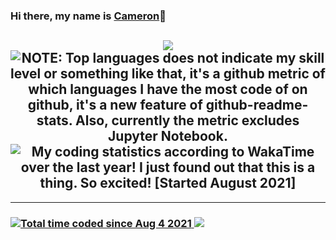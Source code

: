 ### Hi there, my name is [Cameron](https://github.com/cjawesomest)👋

<!--
**This section is in case I ever need to add "tidbits"

Here are a couple of tidbits about me:

- 🔭 I’m currently working on ...
- 🌱 I’m currently learning ...
- 👯 I’m looking to collaborate on ...
- 🤔 I’m looking for help with ...
- 💬 Ask me about ...
- 📫 How to reach me: ...
- 😄 Pronouns: ...
- ⚡ Fun fact: ...
-->

<h2 align="center">
  <a>
    <img align="center" src="https://github-readme-stats.vercel.app/api/?username=cjawesomest&custom_title=GitHub%20Stats&count_private=true&show_icons=true&layout=default&bg_color=dbfdff&border_color=1433e2&title_color=1433e2&border_radius=15&hide_rank=true">
  </a>
  <a>
    <img align="center" title="NOTE: Top languages does not indicate my skill level or something like that, it's a github metric of which languages I have the most code of on github, it's a new feature of github-readme-stats. Also, currently the metric excludes Jupyter Notebook." src="https://github-readme-stats.vercel.app/api/top-langs/?username=cjawesomest&custom_title=GitHub%20Top%20Languages&bg_color=dbfdff&border_color=1433e2&title_color=1433e2&border_radius=15&hide=jupyter%20notebook&langs_count=9&card_width=250&layout=compact">
  </a>
  <a>
    <img align="center" title="My coding statistics according to WakaTime over the last year! I just found out that this is a thing. So excited! [Started August 2021]"src="https://github-readme-stats.vercel.app/api/wakatime?username=cjawesomest&custom_title=Top%206%20Languages%20This%20Year!&bg_color=dbfdff&border_color=1433e2&title_color=1433e2&text_color=aaaaaa&border_radius=15&layout=compact&range=all_time&langs_count=6">
  </a>
</h2>

<hr>

<h3 align="left">
  <a href="https://wakatime.com/@07f51419-3414-4182-98b8-c1b74a1f322b"><img src="https://wakatime.com/badge/user/07f51419-3414-4182-98b8-c1b74a1f322b.svg" alt="Total time coded since Aug 4 2021" />
  </a>
  <a href="https://www.linkedin.com/in/cjcalv/" alt="LinkedIn">
      <img src="https://img.shields.io/static/v1?logo=linkedin&logoColor=1433e2&label=&message=LinkedIn&style=social&color=dbfdff"/>
  </a>
</h3>
